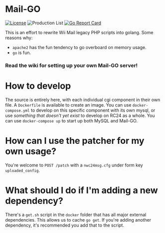 # Mail-GO
[![License](https://img.shields.io/github/license/Disconnect24/Mail-GO.svg?style=flat-square)](http://www.gnu.org/licenses/agpl-3.0)
![Production List](https://img.shields.io/discord/206934458954153984.svg?style=flat-square)
[![Go Report Card](https://goreportcard.com/badge/github.com/Disconnect24/Mail-GO?style=flat-square)](https://goreportcard.com/report/github.com/Disconnect24/Mail-GO)

This is an effort to rewrite Wii Mail legacy PHP scripts into golang.
Some reasons why:
- `apache2` has the fun tendency to go overboard on memory usage.
- `go` is fun.

### Read the wiki for setting up your own Mail-GO server!

# How to develop
The source is entirely here, with each individual cgi component in their own file.
A `Dockerfile` is available to create an image. You can use `docker-compose.yml` to develop on this specific component with its own mysql, or use *something that doesn't yet exist* to develop on RC24 as a whole.
You can use `docker-compose up` to start up both MySQL and Mail-GO.

# How can I use the patcher for my own usage?
You're welcome to `POST /patch` with a `nwc24msg.cfg` under form key `uploaded_config`.

# What should I do if I'm adding a new dependency?
There's a `get.sh` script in the `docker` folder that has all major external dependencies. This allows us to cache `go get`.
If you're adding another dependency, it's recommended you add that to the script.
